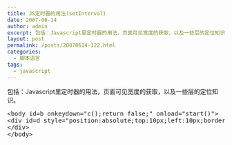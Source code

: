 ```yaml
---
title: JS定时器的用法(setInterval)
date: 2007-06-14
author: admin
excerpt: 包括：Javascript里定时器的用法，页面可见宽度的获取，以及一些层的定位知识。
layout: post
permalink: /posts/20070614-122.html
categories:
  - 脚本语言
tags:
  - javascript
---
```

包括：Javascript里定时器的用法，页面可见宽度的获取，以及一些层的定位知识。

<pre lang="php">&lt;body id=b onkeydown="c();return false;" onload="start()">
&lt;div id=d style="position:absolute;top:10px;left:10px;border:0px red solid;background-color:gray;width:100px;height:100px;display:none;">
&lt;/div>
&lt;/body></pre>